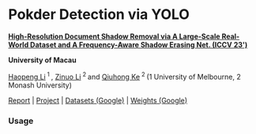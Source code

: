 # Pokder Detection via YOLO

<b><a href='https://arxiv.org/abs/2308.14221'>High-Resolution Document Shadow Removal via A Large-Scale Real-World Dataset and A Frequency-Aware Shadow Erasing Net. (ICCV 23')</a> </b>

<b>University of Macau</b>

<div>
<span class="author-block">
  <a href='https://scholar.google.com/citations?user=YSg_iL4AAAAJ&hl=en'>Haopeng Li</a><sup> 1 </sup>
</span>,
  <span class="author-block">
    <a href='https://zinuoli.github.io/'>Zinuo Li</a><sup> 2 </sup>
  </span> and
  <span class="author-block">
    <a href="https://research.monash.edu/en/persons/qiuhong-ke" target="_blank">Qiuhong Ke</a><sup> 2 </sup>
  </span>
</span>
  (1 University of Melbourne, 2 Monash University)
  </div>


[Report](https://arxiv.org/abs/2308.14221) | [Project](https://cxh-research.github.io/DocShadow-SD7K/) | [Datasets (Google)](https://pan.baidu.com/s/1PgJ3cPR3OYO7gwF1o0DgDg?pwd=72aq) | [Weights (Google)](https://pan.baidu.com/s/1PgJ3cPR3OYO7gwF1o0DgDg?pwd=72aq)

### Usage
```

```


